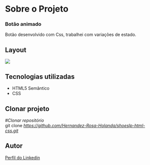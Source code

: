 <div>
  <h1>Sobre o Projeto</h1>

  <h3>Botão animado</h3> 
  <p>
   Botão desenvolvido com Css, trabalhei com variações de estado.
  </p>
<h2>Layout</h2>
  <p>
    <img src="https://user-images.githubusercontent.com/82759865/139958556-db12b12f-9747-4709-af5b-30821405e7a5.gif"/>
  </p>

<h2>Tecnologias utilizadas</h2>

<ul>
  <li>HTML5 Semântico
  <li>CSS
</ul>

<h2>Clonar projeto</h2>

<i>#Clonar repositório</i></br>
  git clone <i>https://github.com/Hernandez-Rosa-Holanda/shoeslp-html-css.git</i>

<h2>Autor</h2> 
<p>
<a href="https://www.linkedin.com/in/hernandez-rosa-de-holanda/">Perfil do Linkedin</a>
</p>
</div> 

